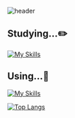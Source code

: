 ![header](https://capsule-render.vercel.app/api?type=slice&text=come%20in%20and%20enjoy%20my%20world!&fontColor=c2e9fb&animation=twinkling&fontSize=55)

## Studying...✏️

[![My Skills](https://skillicons.dev/icons?i=js,html,css,ts,dart)](https://skillicons.dev)


## Using...🔧

[![My Skills](https://skillicons.dev/icons?i=react,flutter,figma,github,androidstudio,vscode)](https://skillicons.dev)

[![Top Langs](https://github-readme-stats.vercel.app/api/top-langs/?username=KwonHaeJin&layout=donut-vertical)](https://github.com/anuraghazra/github-readme-stats)

